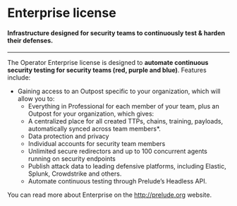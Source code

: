 # Enterprise license

#### Infrastructure designed for security teams to continuously test & harden their defenses.

---

The Operator Enterprise license is designed to **automate continuous security testing for security teams (red, purple and blue)**. Features include:
- Gaining access to an Outpost specific to your organization, which will allow you to:
  - Everything in Professional for each member of your team, plus an Outpost for your organization, which gives:
  - A centralized place for all created TTPs, chains, training, payloads, automatically synced across team members*.
  - Data protection and privacy
  - Individual accounts for security team members
  - Unlimited secure redirectors and up to 100 concurrent agents running on security endpoints
  - Publish attack data to leading defensive platforms, including Elastic, Splunk, Crowdstrike and others.
  - Automate continuous testing through Prelude’s Headless API.

You can read more about Enterprise on the http://prelude.org website. 
